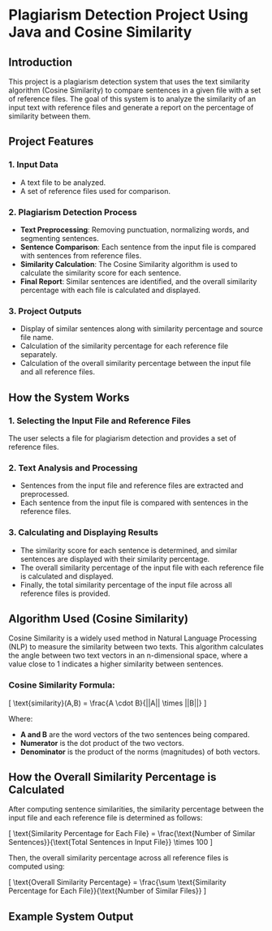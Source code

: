 # Plagiarism Detection Project Using Java and Cosine Similarity

## Introduction

This project is a plagiarism detection system that uses the text similarity algorithm (Cosine Similarity) to compare sentences in a given file with a set of reference files. The goal of this system is to analyze the similarity of an input text with reference files and generate a report on the percentage of similarity between them.

## Project Features

### 1. Input Data

- A text file to be analyzed.
- A set of reference files used for comparison.

### 2. Plagiarism Detection Process

- **Text Preprocessing**: Removing punctuation, normalizing words, and segmenting sentences.
- **Sentence Comparison**: Each sentence from the input file is compared with sentences from reference files.
- **Similarity Calculation**: The Cosine Similarity algorithm is used to calculate the similarity score for each sentence.
- **Final Report**: Similar sentences are identified, and the overall similarity percentage with each file is calculated and displayed.

### 3. Project Outputs

- Display of similar sentences along with similarity percentage and source file name.
- Calculation of the similarity percentage for each reference file separately.
- Calculation of the overall similarity percentage between the input file and all reference files.

## How the System Works

### 1. Selecting the Input File and Reference Files
The user selects a file for plagiarism detection and provides a set of reference files.

### 2. Text Analysis and Processing
- Sentences from the input file and reference files are extracted and preprocessed.
- Each sentence from the input file is compared with sentences in the reference files.

### 3. Calculating and Displaying Results
- The similarity score for each sentence is determined, and similar sentences are displayed with their similarity percentage.
- The overall similarity percentage of the input file with each reference file is calculated and displayed.
- Finally, the total similarity percentage of the input file across all reference files is provided.

## Algorithm Used (Cosine Similarity)

Cosine Similarity is a widely used method in Natural Language Processing (NLP) to measure the similarity between two texts. This algorithm calculates the angle between two text vectors in an n-dimensional space, where a value close to 1 indicates a higher similarity between sentences.

### Cosine Similarity Formula:

\[
\text{similarity}(A,B) = \frac{A \cdot B}{||A|| \times ||B||}
\]

Where:
- **A and B** are the word vectors of the two sentences being compared.
- **Numerator** is the dot product of the two vectors.
- **Denominator** is the product of the norms (magnitudes) of both vectors.

## How the Overall Similarity Percentage is Calculated

After computing sentence similarities, the similarity percentage between the input file and each reference file is determined as follows:

\[
\text{Similarity Percentage for Each File} = \frac{\text{Number of Similar Sentences}}{\text{Total Sentences in Input File}} \times 100
\]

Then, the overall similarity percentage across all reference files is computed using:

\[
\text{Overall Similarity Percentage} = \frac{\sum \text{Similarity Percentage for Each File}}{\text{Number of Similar Files}}
\]

## Example System Output

